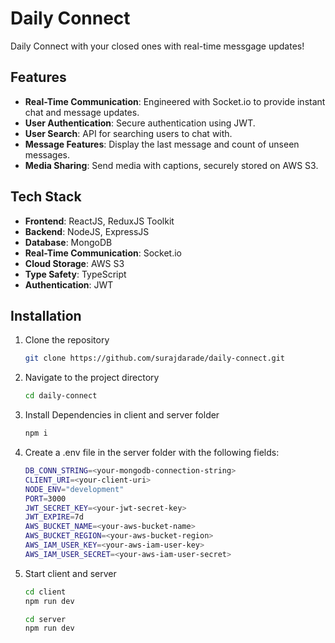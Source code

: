 # Daily Connect

Daily Connect with your closed ones with real-time messgage updates!

## Features

- **Real-Time Communication**: Engineered with Socket.io to provide instant chat and message updates.
- **User Authentication**: Secure authentication using JWT.
- **User Search**: API for searching users to chat with.
- **Message Features**: Display the last message and count of unseen messages.
- **Media Sharing**: Send media with captions, securely stored on AWS S3.

## Tech Stack

- **Frontend**: ReactJS, ReduxJS Toolkit
- **Backend**: NodeJS, ExpressJS
- **Database**: MongoDB
- **Real-Time Communication**: Socket.io
- **Cloud Storage**: AWS S3
- **Type Safety**: TypeScript
- **Authentication**: JWT

## Installation

1. Clone the repository
   ```sh
   git clone https://github.com/surajdarade/daily-connect.git

2. Navigate to the project directory
   ```sh
   cd daily-connect

3. Install Dependencies in client and server folder
    ```sh
    npm i

4. Create a .env file in the server folder with the following fields:
    ```sh
    DB_CONN_STRING=<your-mongodb-connection-string>
    CLIENT_URI=<your-client-uri>
    NODE_ENV="development"
    PORT=3000
    JWT_SECRET_KEY=<your-jwt-secret-key>
    JWT_EXPIRE=7d
    AWS_BUCKET_NAME=<your-aws-bucket-name>
    AWS_BUCKET_REGION=<your-aws-bucket-region>
    AWS_IAM_USER_KEY=<your-aws-iam-user-key>
    AWS_IAM_USER_SECRET=<your-aws-iam-user-secret>

5. Start client and server
    ```sh
    cd client
    npm run dev

    cd server
    npm run dev
